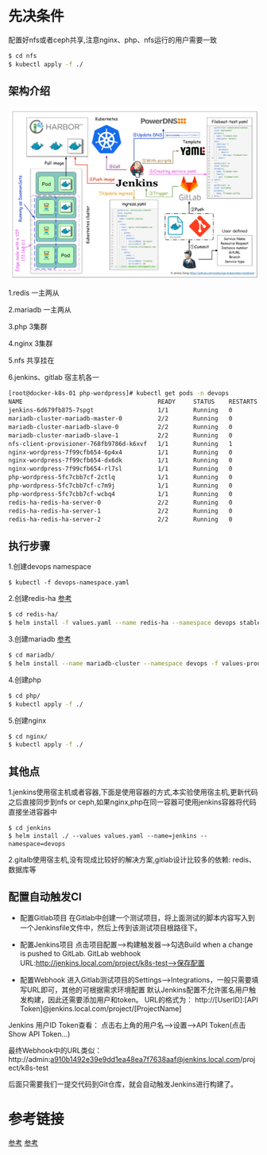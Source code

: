 # 先决条件

配置好nfs或者ceph共享,注意nginx、php、nfs运行的用户需要一致
```bash
$ cd nfs
$ kubectl apply -f ./
```

## 架构介绍

![avatar](image/php-wordress.jpg)

1.redis 一主两从

2.mariadb 一主两从

3.php 3集群

4.nginx 3集群

5.nfs 共享挂在

6.jenkins、gitlab 宿主机各一

```bash
[root@docker-k8s-01 php-wordpress]# kubectl get pods -n devops
NAME                                      READY     STATUS    RESTARTS   AGE
jenkins-6d679fb875-7spgt                  1/1       Running   0          4d
mariadb-cluster-mariadb-master-0          2/2       Running   0          1h
mariadb-cluster-mariadb-slave-0           2/2       Running   0          1h
mariadb-cluster-mariadb-slave-1           2/2       Running   0          1h
nfs-client-provisioner-768fb9786d-k6xvf   1/1       Running   1          16d
nginx-wordpress-7f99cfb654-6p4x4          1/1       Running   0          1h
nginx-wordpress-7f99cfb654-dx6dk          1/1       Running   0          1h
nginx-wordpress-7f99cfb654-rl7sl          1/1       Running   0          1h
php-wordpress-5fc7cbb7cf-2ctlq            1/1       Running   0          1h
php-wordpress-5fc7cbb7cf-c7m9j            1/1       Running   0          1h
php-wordpress-5fc7cbb7cf-wcbq4            1/1       Running   0          1h
redis-ha-redis-ha-server-0                2/2       Running   0          1h
redis-ha-redis-ha-server-1                2/2       Running   0          1h
redis-ha-redis-ha-server-2                2/2       Running   0          1h

```

## 执行步骤

1.创建devops namespace
```
$ kubectl -f devops-namespace.yaml
```

2.创建redis-ha
[参考](https://github.com/helm/charts/tree/master/stable/redis-ha)
```bash
$ cd redis-ha/
$ helm install -f values.yaml --name redis-ha --namespace devops stable/redis-ha
```

3.创建mariadb
[参考](https://github.com/helm/charts/tree/master/stable/mariadb)
```bash
$ cd mariadb/
$ helm install --name mariadb-cluster --namespace devops -f values-production.yaml stable/mariadb
```

4.创建php
```bash
$ cd php/
$ kubectl apply -f ./
```

5.创建nginx
```bash
$ cd nginx/
$ kubectl apply -f ./
```

## 其他点

1.jenkins使用宿主机或者容器,下面是使用容器的方式,本实验使用宿主机,更新代码之后直接同步到nfs or ceph,如果nginx,php在同一容器可使用jenkins容器将代码直接坐进容器中
```
$ cd jenkins
$ helm install ./ --values values.yaml --name=jenkins --namespace=devops
```

2.gitalb使用宿主机,没有现成比较好的解决方案,gitlab设计比较多的依赖: redis、数据库等


## 配置自动触发CI
+ 配置Gitlab项目
在Gitlab中创建一个测试项目，将上面测试的脚本内容写入到一个Jenkinsfile文件中，然后上传到该测试项目根路径下。

+ 配置Jenkins项目
点击项目配置——>构建触发器——>勾选Build when a change is pushed to GitLab. GitLab webhook URL:http://jenkins.local.com/project/k8s-test——>保存配置

+ 配置Webhook
进入Gitlab测试项目的Settings——>Integrations，一般只需要填写URL即可，其他的可根据需求环境配置 默认Jenkins配置不允许匿名用户触发构建，因此还需要添加用户和token。
URL的格式为：
http://[UserID]:[API Token]@jenkins.local.com/project/[ProjectName]

Jenkins 用户ID Token查看： 点击右上角的用户名——>设置——>API Token(点击Show API Token...)

最终Webhook中的URL类似： http://admin:a910b1492e39e9dd1ea48ea7f7638aaf@jenkins.local.com/project/k8s-test

后面只需要我们一提交代码到Git仓库，就会自动触发Jenkins进行构建了。


# 参考链接
[参考](https://github.com/gjmzj/kubeasz/blob/master/docs/guide/jenkins.md#%E9%85%8D%E7%BD%AE%E8%87%AA%E5%8A%A8%E8%A7%A6%E5%8F%91ci)
[参考](https://www.kancloud.cn/huyipow/kubernetes/722822)
